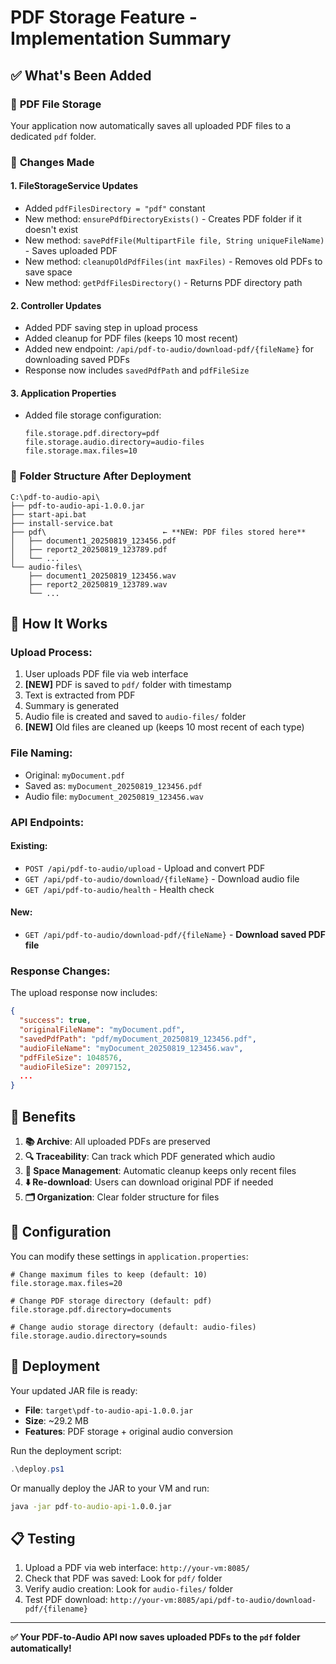 # PDF Storage Feature - Implementation Summary

## ✅ **What's Been Added**

### 📁 **PDF File Storage**
Your application now automatically saves all uploaded PDF files to a dedicated `pdf` folder.

### 🔧 **Changes Made**

#### **1. FileStorageService Updates**
- Added `pdfFilesDirectory = "pdf"` constant
- New method: `ensurePdfDirectoryExists()` - Creates PDF folder if it doesn't exist
- New method: `savePdfFile(MultipartFile file, String uniqueFileName)` - Saves uploaded PDF
- New method: `cleanupOldPdfFiles(int maxFiles)` - Removes old PDFs to save space
- New method: `getPdfFilesDirectory()` - Returns PDF directory path

#### **2. Controller Updates**
- Added PDF saving step in upload process
- Added cleanup for PDF files (keeps 10 most recent)
- Added new endpoint: `/api/pdf-to-audio/download-pdf/{fileName}` for downloading saved PDFs
- Response now includes `savedPdfPath` and `pdfFileSize`

#### **3. Application Properties**
- Added file storage configuration:
  ```properties
  file.storage.pdf.directory=pdf
  file.storage.audio.directory=audio-files
  file.storage.max.files=10
  ```

### 📂 **Folder Structure After Deployment**
```
C:\pdf-to-audio-api\
├── pdf-to-audio-api-1.0.0.jar
├── start-api.bat
├── install-service.bat
├── pdf\                          ← **NEW: PDF files stored here**
│   ├── document1_20250819_123456.pdf
│   ├── report2_20250819_123789.pdf
│   └── ...
└── audio-files\
    ├── document1_20250819_123456.wav
    ├── report2_20250819_123789.wav
    └── ...
```

## 🚀 **How It Works**

### **Upload Process:**
1. User uploads PDF file via web interface
2. **[NEW]** PDF is saved to `pdf/` folder with timestamp
3. Text is extracted from PDF
4. Summary is generated
5. Audio file is created and saved to `audio-files/` folder
6. **[NEW]** Old files are cleaned up (keeps 10 most recent of each type)

### **File Naming:**
- Original: `myDocument.pdf`
- Saved as: `myDocument_20250819_123456.pdf`
- Audio file: `myDocument_20250819_123456.wav`

### **API Endpoints:**

#### **Existing:**
- `POST /api/pdf-to-audio/upload` - Upload and convert PDF
- `GET /api/pdf-to-audio/download/{fileName}` - Download audio file
- `GET /api/pdf-to-audio/health` - Health check

#### **New:**
- `GET /api/pdf-to-audio/download-pdf/{fileName}` - **Download saved PDF file**

### **Response Changes:**
The upload response now includes:
```json
{
  "success": true,
  "originalFileName": "myDocument.pdf",
  "savedPdfPath": "pdf/myDocument_20250819_123456.pdf",
  "audioFileName": "myDocument_20250819_123456.wav",
  "pdfFileSize": 1048576,
  "audioFileSize": 2097152,
  ...
}
```

## 🎯 **Benefits**

1. **📚 Archive**: All uploaded PDFs are preserved
2. **🔍 Traceability**: Can track which PDF generated which audio
3. **💾 Space Management**: Automatic cleanup keeps only recent files
4. **⬇️ Re-download**: Users can download original PDF if needed
5. **🗂️ Organization**: Clear folder structure for files

## 🔧 **Configuration**

You can modify these settings in `application.properties`:
```properties
# Change maximum files to keep (default: 10)
file.storage.max.files=20

# Change PDF storage directory (default: pdf)
file.storage.pdf.directory=documents

# Change audio storage directory (default: audio-files)  
file.storage.audio.directory=sounds
```

## 🚀 **Deployment**

Your updated JAR file is ready:
- **File**: `target\pdf-to-audio-api-1.0.0.jar`
- **Size**: ~29.2 MB
- **Features**: PDF storage + original audio conversion

Run the deployment script:
```powershell
.\deploy.ps1
```

Or manually deploy the JAR to your VM and run:
```cmd
java -jar pdf-to-audio-api-1.0.0.jar
```

## 📋 **Testing**

1. Upload a PDF via web interface: `http://your-vm:8085/`
2. Check that PDF was saved: Look for `pdf/` folder
3. Verify audio creation: Look for `audio-files/` folder  
4. Test PDF download: `http://your-vm:8085/api/pdf-to-audio/download-pdf/{filename}`

---

**✅ Your PDF-to-Audio API now saves uploaded PDFs to the `pdf` folder automatically!**
